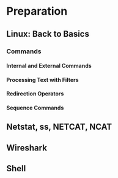 # Preparation

## Linux: Back to Basics

### Commands

#### Internal and External Commands

#### Processing Text with Filters

#### Redirection Operators

#### Sequence Commands


## Netstat, ss, NETCAT, NCAT


## Wireshark


## Shell





